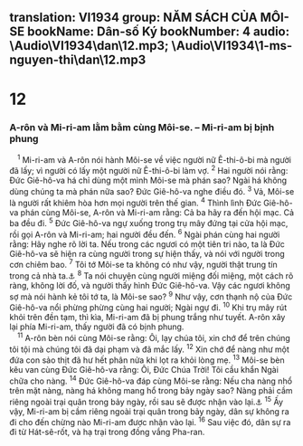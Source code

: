 translation: VI1934
group: NĂM SÁCH CỦA MÔI-SE
bookName: Dân-số Ký 
bookNumber: 4
audio: \Audio\VI1934\dan\12.mp3; \Audio\VI1934\1-ms-nguyen-thi\dan\12.mp3
-------

<div class="title"><h1>12</h1><h3>A-rôn và Mi-ri-am lằm bằm cùng Môi-se. – Mi-ri-am bị bịnh phung</h3></div>
<span class="verse dan_12_1"> <sup>1</sup> Mi-ri-am và A-rôn nói hành Môi-se về việc người nữ Ê-thi-ô-bi mà người đã lấy; vì người có lấy một người nữ Ê-thi-ô-bi làm vợ. </span>
<span class="verse dan_12_2"><sup>2</sup> Hai người nói rằng: Đức Giê-hô-va há chỉ dùng một mình Môi-se mà phán sao? Ngài há không dùng chúng ta mà phán nữa sao? Đức Giê-hô-va nghe điều đó. </span>
<span class="verse dan_12_3"><sup>3</sup> Vả, Môi-se là người rất khiêm hòa hơn mọi người trên thế gian. </span>
<span class="verse dan_12_4"><sup>4</sup> Thình lình Đức Giê-hô-va phán cùng Môi-se, A-rôn và Mi-ri-am rằng: Cả ba hãy ra đến hội mạc. Cả ba đều đi. </span>
<span class="verse dan_12_5"><sup>5</sup> Đức Giê-hô-va ngự xuống trong trụ mây đứng tại cửa hội mạc, rồi gọi A-rôn và Mi-ri-am; hai người đều đến. </span>
<span class="verse dan_12_6"><sup>6</sup> Ngài phán cùng hai người rằng: Hãy nghe rõ lời ta. Nếu trong các ngươi có một tiên tri nào, ta là Đức Giê-hô-va sẽ hiện ra cùng người trong sự hiện thấy, và nói với người trong cơn chiêm bao. </span>
<span class="verse dan_12_7"><sup>7</sup> Tôi tớ Môi-se ta không có như vậy, người thật trung tín trong cả nhà ta.<a data-toggle="tooltip" data-placement="bottom" title="He 3:2">⚓</a></span>
<span class="verse dan_12_8"><sup>8</sup> Ta nói chuyện cùng người miệng đối miệng, một cách rõ ràng, không lời đố, và người thấy hình Đức Giê-hô-va. Vậy các ngươi không sợ mà nói hành kẻ tôi tớ ta, là Môi-se sao? </span>
<span class="verse dan_12_9"><sup>9</sup> Như vậy, cơn thạnh nộ của Đức Giê-hô-va nổi phừng phừng cùng hai người; Ngài ngự đi. </span>
<span class="verse dan_12_10"><sup>10</sup> Khi trụ mây rút khỏi trên đền tạm, thì kìa, Mi-ri-am đã bị phung trắng như tuyết. A-rôn xây lại phía Mi-ri-am, thấy người đã có bịnh phung. <br/></span>
<span class="verse dan_12_11"> <sup>11</sup> A-rôn bèn nói cùng Môi-se rằng: Ôi, lạy chúa tôi, xin chớ để trên chúng tôi tội mà chúng tôi đã dại phạm và đã mắc lấy. </span>
<span class="verse dan_12_12"><sup>12</sup> Xin chớ để nàng như một đứa con sảo thịt đã hư hết phân nửa khi lọt ra khỏi lòng mẹ. </span>
<span class="verse dan_12_13"><sup>13</sup> Môi-se bèn kêu van cùng Đức Giê-hô-va rằng: Ôi, Đức Chúa Trời! Tôi cầu khẩn Ngài chữa cho nàng. </span>
<span class="verse dan_12_14"><sup>14</sup> Đức Giê-hô-va đáp cùng Môi-se rằng: Nếu cha nàng nhổ trên mặt nàng, nàng há không mang hổ trong bảy ngày sao? Nàng phải cầm riêng ngoài trại quân trong bảy ngày, rồi sau sẽ được nhận vào lại.<a data-toggle="tooltip" data-placement="bottom" title="Dan 5:2-3">⚓</a></span>
<span class="verse dan_12_15"><sup>15</sup> Ấy vậy, Mi-ri-am bị cầm riêng ngoài trại quân trong bảy ngày, dân sự không ra đi cho đến chừng nào Mi-ri-am được nhận vào lại. </span>
<span class="verse dan_12_16"><sup>16</sup> Sau việc đó, dân sự ra đi từ Hát-sê-rốt, và hạ trại trong đồng vắng Pha-ran. <br/></span>
